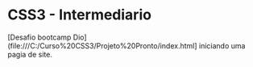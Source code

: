 #  CSS3 - Intermediario
[Desafio bootcamp Dio](file:///C:/Curso%20CSS3/Projeto%20Pronto/index.html]
iniciando uma pagia de site.
